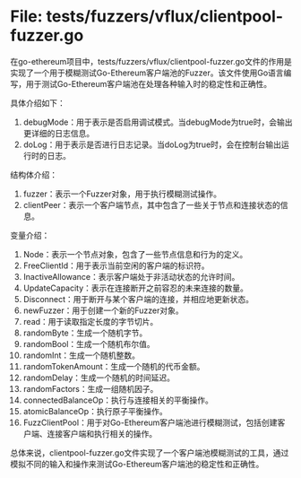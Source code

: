 # File: tests/fuzzers/vflux/clientpool-fuzzer.go

在go-ethereum项目中，tests/fuzzers/vflux/clientpool-fuzzer.go文件的作用是实现了一个用于模糊测试Go-Ethereum客户端池的Fuzzer。该文件使用Go语言编写，用于测试Go-Ethereum客户端池在处理各种输入时的稳定性和正确性。

具体介绍如下：

1. debugMode：用于表示是否启用调试模式。当debugMode为true时，会输出更详细的日志信息。
2. doLog：用于表示是否进行日志记录。当doLog为true时，会在控制台输出运行时的日志。

结构体介绍：

1. fuzzer：表示一个Fuzzer对象，用于执行模糊测试操作。
2. clientPeer：表示一个客户端节点，其中包含了一些关于节点和连接状态的信息。

变量介绍：

1. Node：表示一个节点对象，包含了一些节点信息和行为的定义。
2. FreeClientId：用于表示当前空闲的客户端的标识符。
3. InactiveAllowance：表示客户端处于非活动状态的允许时间。
4. UpdateCapacity：表示在连接断开之前容忍的未来连接的数量。
5. Disconnect：用于断开与某个客户端的连接，并相应地更新状态。
6. newFuzzer：用于创建一个新的Fuzzer对象。
7. read：用于读取指定长度的字节切片。
8. randomByte：生成一个随机字节。
9. randomBool：生成一个随机布尔值。
10. randomInt：生成一个随机整数。
11. randomTokenAmount：生成一个随机的代币金额。
12. randomDelay：生成一个随机的时间延迟。
13. randomFactors：生成一组随机因子。
14. connectedBalanceOp：执行与连接相关的平衡操作。
15. atomicBalanceOp：执行原子平衡操作。
16. FuzzClientPool：用于对Go-Ethereum客户端池进行模糊测试，包括创建客户端、连接客户端和执行相关的操作。

总体来说，clientpool-fuzzer.go文件实现了一个客户端池模糊测试的工具，通过模拟不同的输入和操作来测试Go-Ethereum客户端池的稳定性和正确性。

